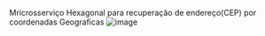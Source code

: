 Mricrosserviço Hexagonal para recuperação de endereço(CEP) por coordenadas Geograficas
![image](https://github.com/user-attachments/assets/1e579307-04ea-40ac-88e6-5f2fcde158d0)
